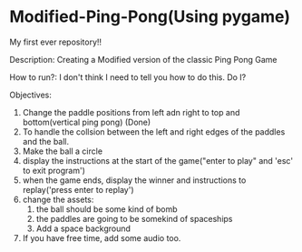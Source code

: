 # Modified-Ping-Pong(Using pygame)
My first ever repository!!

Description: Creating a Modified version of the classic Ping Pong Game

How to run?: 
I don't think I need to tell you how to do this. Do I?

Objectives:
1. Change the paddle positions from left adn right to top and bottom(vertical ping pong) (Done)
2. To handle the collsion between the left and right edges of the paddles and the ball.
3. Make the ball a circle
4. display the instructions at the start of the game("enter to play" and 'esc' to exit program')
5. when the game ends, display the winner and instructions to replay('press enter to replay')
6. change the assets:
    1. the ball should be some kind of bomb
    2. the paddles are going to be somekind of spaceships
    3. Add a space background
7. If you have free time, add some audio too.

